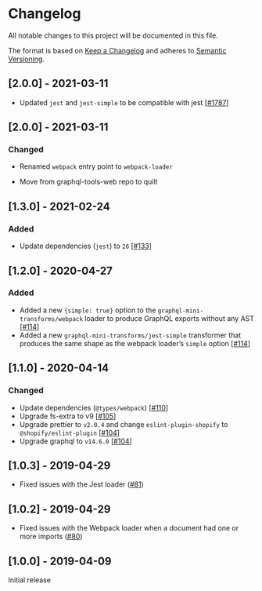 # Changelog

All notable changes to this project will be documented in this file.

The format is based on [Keep a Changelog](http://keepachangelog.com/en/1.0.0/)
and adheres to [Semantic Versioning](http://semver.org/spec/v2.0.0.html).

<!-- ## [Unreleased] -->

## [2.0.0] - 2021-03-11
- Updated `jest` and `jest-simple` to be compatible with jest [[#1787](https://github.com/Shopify/quilt/pull/1787)]

## [2.0.0] - 2021-03-11

### Changed

- Renamed `webpack` entry point to `webpack-loader`

- Move from graphql-tools-web repo to quilt

## [1.3.0] - 2021-02-24

### Added

- Update dependencies (`jest`) to `26` [[#133](https://github.com/Shopify/graphql-tools-web/pull/133)]

## [1.2.0] - 2020-04-27

### Added

- Added a new `{simple: true}` option to the `graphql-mini-transforms/webpack` loader to produce GraphQL exports without any AST [[#114](https://github.com/Shopify/graphql-tools-web/pull/114)]
- Added a new `graphql-mini-transforms/jest-simple` transformer that produces the same shape as the webpack loader’s `simple` option [[#114](https://github.com/Shopify/graphql-tools-web/pull/114)]

## [1.1.0] - 2020-04-14

### Changed

- Update dependencies (`@types/webpack`) [[#110](https://github.com/Shopify/graphql-tools-web/pull/110)]
- Upgrade fs-extra to v9 [[#105](https://github.com/Shopify/graphql-tools-web/pull/105)]
- Upgrade prettier to `v2.0.4` and change `eslint-plugin-shopify` to `@shopify/eslint-plugin` [[#104](https://github.com/Shopify/graphql-tools-web/pull/104)]
- Upgrade graphql to `v14.6.0` [[#104](https://github.com/Shopify/graphql-tools-web/pull/104)]

## [1.0.3] - 2019-04-29

- Fixed issues with the Jest loader ([#81](https://github.com/Shopify/graphql-tools-web/pull/81))

## [1.0.2] - 2019-04-29

- Fixed issues with the Webpack loader when a document had one or more imports ([#80](https://github.com/Shopify/graphql-tools-web/pull/80))

## [1.0.0] - 2019-04-09

Initial release
